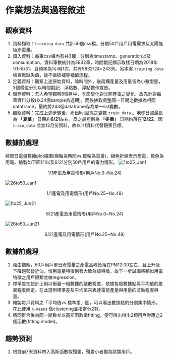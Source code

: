 # 作業想法與過程敘述
## 觀察資料
1. 資料擷取：`training data` 共計50個csv檔，分屬50戶用戶用電需求及太陽能板產電量。
2. 讀入資料：每筆csv檔內有共3欄：分別為timestamp、generation以及consumption，資料筆數統計為5832筆，時間戳記顯示取樣日期為2018年1/1~8/31，且頻率為1小時1次，共有5832/24=243天。另本案 `training data` 檢查無缺失值，故不做插補等補值流程。
3. 定義資料：觀察上述原始資料，除時間外，後兩欄產量及用量皆為小數型態，3個欄位分別以時間戳記、浮點數、浮點數作宣告。
4. 儲存資料：吾人希望觀察8個月中，季節變化對光照產電之變化，故先針對每筆資料分段(以24個sample為週期)，而後抽取彙整同一日期之數據為相同dataframe，最終將243個dataframe存為單一list變數。
7. 觀察資料：完成上述步驟後，產出list型態之變數 `train_data` 。地球日照最長為 **「夏至」** 日期約**6/21**左右，反之最短則為 **「冬至」** 日期約落在**12/22**，因 `train_data` 並無12月份資料，故以1/1資料代替觀察目標。

## 數據前處理
將單日電量數據plot繪圖(橫軸為時間vs.縱軸為電量)，綠色折線表示產電，藍色為用電。繪製如下圖1/1以及6/21分別50戶用戶的電力情形。
![1to25_Jan1](https://user-images.githubusercontent.com/117910213/203584383-feaddea1-9d97-4a71-8851-366d8fdbe693.png)
<center>1/1產電及用電情形(用戶No.0~No.24)</center>

![26to50_Jan1](https://user-images.githubusercontent.com/117910213/203584408-bce1d542-ee03-4336-82ee-b04f30597c2f.png)
<center>1/1產電及用電情形(用戶No.25~No.49)</center>

![1to25_Jun21](https://user-images.githubusercontent.com/117910213/203583711-0da20865-281f-4913-9308-6721a6ac9dfa.png)
<center>6/21產電及用電情形(用戶No.0~No.24)</center>

![26to50_Jun21](https://user-images.githubusercontent.com/117910213/203583715-ce765cf2-c9c6-4f64-a613-f558d557c090.png)
<center>6/21產電及用電情形(用戶No.25~No.49)</center>

## 數據前處理
1. 藉由觀察，50戶用戶單日產電量之產電高峰皆落在PM12:00左右，且上升及下降趨勢皆近似，惟用電量特徵則有大致群組特徵，故下一步試圖將類似用電特徵之用戶歸類並做regression。
2. 標準差在統計上用以衡量一組數據的離散程度，依據每個數據點與平均值的差異程度而定。在此選用標準差及平均值來表達電能產量與用量的波動程度與量。
3. 繪製每戶資料之「平均值vs.標準差」圖，可以看出數據點的分別集中情形，在此使用 `K-means` 做clustering並指定分2群。
4. 將同群合併為同一變數並以高斯函數做fitting，便可得出得出2類用戶對應之2個函數(fitting model)。

## 趨勢預測
1. 根據前7天資料帶入高斯函數取殘差，殘差小者變為該類用戶。
